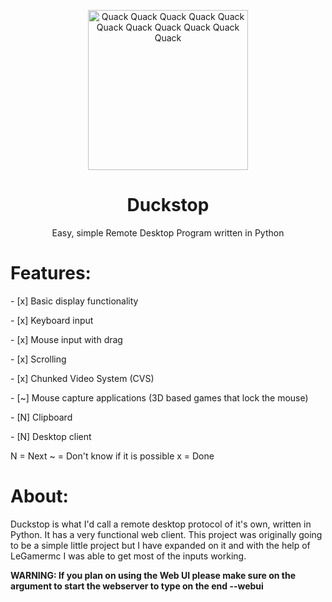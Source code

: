 <p align="center">
  <img src="https://raw.githubusercontent.com/aarongamingdev/duckstop/refs/heads/main/logo.png" alt="Quack Quack Quack Quack Quack Quack Quack Quack Quack Quack Quack" width="256" height="256">
</p>
<h1 align="center">Duckstop</h1>
<p align="center">Easy, simple Remote Desktop Program written in Python</p>

<h1>Features:</h1>
- [x] Basic display functionality
<p></p>
- [x] Keyboard input
<p></p>
- [x] Mouse input with drag
<p></p>
- [x] Scrolling
<p></p>
- [x] Chunked Video System (CVS)
<p></p>
- [~] Mouse capture applications (3D based games that lock the mouse)
<p></p>
- [N] Clipboard
<p></p>
- [N] Desktop client
<p></p>

N = Next
~ = Don't know if it is possible
x = Done

<h1>About:</h1>
<p>Duckstop is what I'd call a remote desktop protocol of it's own, written in Python. It has a very functional web client.
This project was originally going to be a simple little project but I have expanded on it and with the help of LeGamermc I was able to get most of the inputs working. </p>
<p><strong>WARNING: If you plan on using the Web UI please make sure on the argument to start the webserver to type on the end --webui</strong><p>
